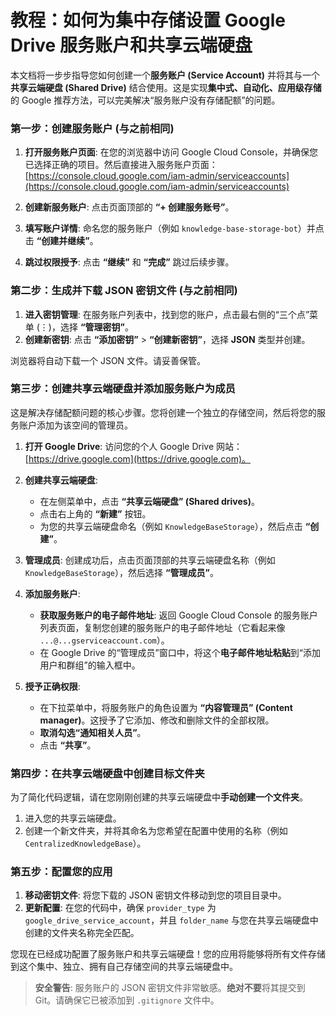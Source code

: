 # 教程：如何为集中存储设置 Google Drive 服务账户和共享云端硬盘

本文档将一步步指导您如何创建一个**服务账户 (Service Account)** 并将其与一个**共享云端硬盘 (Shared Drive)** 结合使用。这是实现**集中式、自动化、应用级存储**的 Google 推荐方法，可以完美解决“服务账户没有存储配额”的问题。

### 第一步：创建服务账户 (与之前相同)

1.  **打开服务账户页面**: 在您的浏览器中访问 Google Cloud Console，并确保您已选择正确的项目。然后直接进入服务账户页面：
    [https://console.cloud.google.com/iam-admin/serviceaccounts](https://console.cloud.google.com/iam-admin/serviceaccounts)

2.  **创建新服务账户**: 点击页面顶部的 **“+ 创建服务账号”**。

3.  **填写账户详情**: 命名您的服务账户（例如 `knowledge-base-storage-bot`）并点击 **“创建并继续”**。

4.  **跳过权限授予**: 点击 **“继续”** 和 **“完成”** 跳过后续步骤。

### 第二步：生成并下载 JSON 密钥文件 (与之前相同)

1.  **进入密钥管理**: 在服务账户列表中，找到您的账户，点击最右侧的“三个点”菜单 (⋮)，选择 **“管理密钥”**。
2.  **创建新密钥**: 点击 **“添加密钥”** > **“创建新密钥”**，选择 **JSON** 类型并创建。

浏览器将自动下载一个 JSON 文件。请妥善保管。

### 第三步：创建共享云端硬盘并添加服务账户为成员

这是解决存储配额问题的核心步骤。您将创建一个独立的存储空间，然后将您的服务账户添加为该空间的管理员。

1.  **打开 Google Drive**: 访问您的个人 Google Drive 网站：[https://drive.google.com](https://drive.google.com)。

2.  **创建共享云端硬盘**: 
    *   在左侧菜单中，点击 **“共享云端硬盘” (Shared drives)**。
    *   点击右上角的 **“新建”** 按钮。
    *   为您的共享云端硬盘命名（例如 `KnowledgeBaseStorage`），然后点击 **“创建”**。

3.  **管理成员**: 创建成功后，点击页面顶部的共享云端硬盘名称（例如 `KnowledgeBaseStorage`），然后选择 **“管理成员”**。

4.  **添加服务账户**: 
    *   **获取服务账户的电子邮件地址**: 返回 Google Cloud Console 的服务账户列表页面，复制您创建的服务账户的电子邮件地址（它看起来像 `...@...gserviceaccount.com`）。
    *   在 Google Drive 的“管理成员”窗口中，将这个**电子邮件地址粘贴**到“添加用户和群组”的输入框中。

5.  **授予正确权限**:
    *   在下拉菜单中，将服务账户的角色设置为 **“内容管理员” (Content manager)**。这授予了它添加、修改和删除文件的全部权限。
    *   **取消勾选“通知相关人员”**。
    *   点击 **“共享”**。

### 第四步：在共享云端硬盘中创建目标文件夹

为了简化代码逻辑，请在您刚刚创建的共享云端硬盘中**手动创建一个文件夹**。

1.  进入您的共享云端硬盘。
2.  创建一个新文件夹，并将其命名为您希望在配置中使用的名称（例如 `CentralizedKnowledgeBase`）。

### 第五步：配置您的应用

1.  **移动密钥文件**: 将您下载的 JSON 密钥文件移动到您的项目目录中。
2.  **更新配置**: 在您的代码中，确保 `provider_type` 为 `google_drive_service_account`，并且 `folder_name` 与您在共享云端硬盘中创建的文件夹名称完全匹配。

您现在已经成功配置了服务账户和共享云端硬盘！您的应用将能够将所有文件存储到这个集中、独立、拥有自己存储空间的共享云端硬盘中。

> **安全警告**: 服务账户的 JSON 密钥文件非常敏感。**绝对不要**将其提交到 Git。请确保它已被添加到 `.gitignore` 文件中。